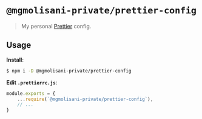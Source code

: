 # `@mgmolisani-private/prettier-config`

> My personal [Prettier](https://prettier.io) config.

## Usage

**Install**:

```bash
$ npm i -D @mgmolisani-private/prettier-config
```

**Edit `.prettierrc.js`**:

```javascript
module.exports = {
    ...require(`@mgmolisani-private/prettier-config`),
    // ...
}
```

